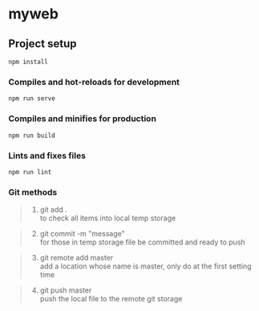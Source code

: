 # myweb

## Project setup
```
npm install
```

### Compiles and hot-reloads for development
```
npm run serve
```

### Compiles and minifies for production
```
npm run build
```

### Lints and fixes files
```
npm run lint
```

### Git methods
> 1. git add .   
 to check all items into local temp storage

> 2. git commit -m "message"   
 for those in temp storage file be committed and ready to push

> 3. git remote add master <Git>   
 add a location whose name is master, only do at the first setting time

> 4. git push master   
 push the local file to the remote git storage
